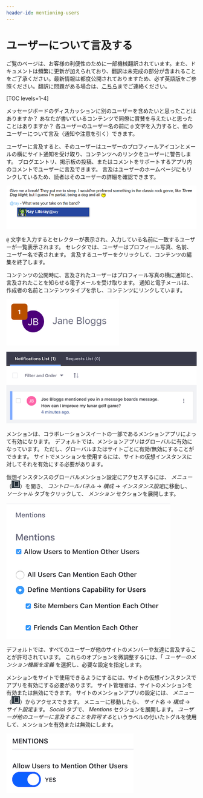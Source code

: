 ```yaml
---
header-id: mentioning-users
---
```


# ユーザーについて言及する

<p class="alert alert-info"><span class="wysiwyg-color-blue120">ご覧のページは、お客様の利便性のために一部機械翻訳されています。また、ドキュメントは頻繁に更新が加えられており、翻訳は未完成の部分が含まれることをご了承ください。最新情報は都度公開されておりますため、必ず英語版をご参照ください。翻訳に問題がある場合は、<a href="mailto:support-content-jp@liferay.com">こちら</a>までご連絡ください。</span></p>

[TOC levels=1-4]

メッセージボードのディスカッションに別のユーザーを含めたいと思ったことはありますか？ あなたが書いているコンテンツで同僚に賞賛を与えたいと思ったことはありますか？ 各ユーザーのユーザー名の前に `@` 文字を入力すると、他のユーザーについて言及（通知や注意を引く）できます。

ユーザーに言及すると、そのユーザーはユーザーのプロフィールアイコンとメールの横にサイト通知を受け取り、コンテンツへのリンクをユーザーに警告します。 ブログエントリ、掲示板の投稿、またはコメントをサポートするアプリ内のコメントでユーザーに言及できます。 言及はユーザーのホームページにもリンクしているため、読者はそのユーザーの詳細を確認できます。

![図1： <code>@</code> 文字の後にユーザー名を入力すると、入力したテキストに一致するユーザーへのリンクが表示されます。 言及したいユーザーを選択し、コンテンツを公開します。](../../../images/mentions-at-mention-menu.png)

`@` 文字を入力するとセレクターが表示され、入力している名前に一致するユーザーが一覧表示されます。 セレクタでは、ユーザーはプロフィール写真、名前、ユーザー名で表されます。 言及するユーザーをクリックして、コンテンツの編集を終了します。

コンテンツの公開時に、言及されたユーザーはプロフィール写真の横に通知と、言及されたことを知らせる電子メールを受け取ります。 通知と電子メールは、作成者の名前とコンテンツタイプを示し、コンテンツにリンクしています。

![図2：ユーザーのプロファイルのバッジに表示された通知の数。](../../../images/mentions-count-near-profile-image.png)

![図3：プロフィール写真の横にある通知番号をクリックすると、通知リストが表示されます。](../../../images/mentions-notification-list.png)

メンションは、コラボレーションスイートの一部であるメンションアプリによって有効になります。 デフォルトでは、メンションアプリはグローバルに有効になっています。 ただし、グローバルまたはサイトごとに有効/無効にすることができます。 サイトでメンションを使用するには、サイトの仮想インスタンスに対してそれを有効にする必要があります。

仮想インスタンスのグローバルメンション設定にアクセスするには、 *メニュー* （![Menu](../../../images/icon-menu.png)）を開き、 *コントロールパネル* → *構成* → *インスタンス設定*に移動し、 *ソーシャル* タブをクリックして、 *メンション* セクションを展開します。

![図4：コントロールパネルの[インスタンスの設定]から、すべての仮想インスタンスのサイトのメンション機能を有効または無効にできます。](../../../images/mentions-global-instance-setting.png)

デフォルトでは、すべてのユーザーが他のサイトのメンバーや友達に言及することが許可されています。 これらのオプションを微調整するには、「 *ユーザーのメンション機能を定義* を選択し、必要な設定を指定します。

メンションをサイトで使用できるようにするには、サイトの仮想インスタンスでアプリを有効にする必要があります。 サイト管理者は、サイトのメンションを有効または無効にできます。 サイトのメンションアプリの設定には、 *メニュー* （![Menu](../../../images/icon-menu.png)）からアクセスできます。 メニューに移動したら、 *サイト名* → *構成* → *サイト設定*ます。 *Social* タブで、 *Mentions* セクションを展開します。 *ユーザーが他のユーザーに言及することを許可する*というラベルの付いたトグルを使用して、メンションを有効または無効にします。

![図5：メンションはサイトごとに有効または無効にすることもできます。](../../../images/mentions-site-setting.png)
